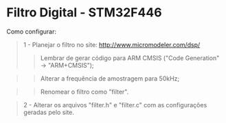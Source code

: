 # Filtro Digital - STM32F446

Como configurar:
> 1 - Planejar o filtro no site: http://www.micromodeler.com/dsp/
>> Lembrar de gerar código para ARM CMSIS ("Code Generation" → "ARM+CMSIS");
 
>> Alterar a frequência de amostragem para 50kHz;
 
>> Renomear o filtro como "filter".

> 2 - Alterar os arquivos "filter.h" e "filter.c" com as configurações geradas pelo site.
